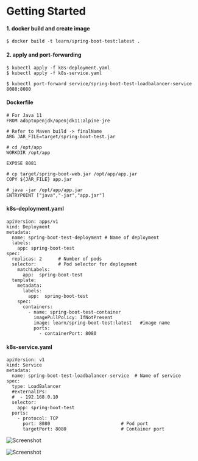 # Getting Started

#### 1. docker build and create image
```
$ docker build -t learn/spring-boot-test:latest .
```

#### 2. apply and port-forwarding
```
$ kubectl apply -f k8s-deployment.yaml
$ kubectl apply -f k8s-service.yaml

$ kubectl port-forward service/spring-boot-test-loadbalancer-service 8080:8080
```

#### Dockerfile
```
# For Java 11
FROM adoptopenjdk/openjdk11:alpine-jre

# Refer to Maven build -> finalName
ARG JAR_FILE=target/spring-boot-test.jar

# cd /opt/app
WORKDIR /opt/app

EXPOSE 8081

# cp target/spring-boot-web.jar /opt/app/app.jar
COPY ${JAR_FILE} app.jar

# java -jar /opt/app/app.jar
ENTRYPOINT ["java","-jar","app.jar"]
```

#### k8s-deployment.yaml
```
apiVersion: apps/v1
kind: Deployment
metadata:
  name: spring-boot-test-deployment # Name of deployment
  labels:
    app: spring-boot-test
spec:
  replicas: 2      # Number of pods
  selector:        # Pod selector for deployment
    matchLabels:
      app:  spring-boot-test
  template:
    metadata:
      labels:
        app:  spring-boot-test
    spec:
      containers:
        - name: spring-boot-test-container
          imagePullPolicy: IfNotPresent
          image: learn/spring-boot-test:latest   #image name
          ports:
            - containerPort: 8080
```
#### k8s-service.yaml
```
apiVersion: v1
kind: Service
metadata:
  name: spring-boot-test-loadbalancer-service  # Name of service
spec:
  type: LoadBalancer
  #externalIPs:
  #  - 192.168.0.10
  selector:
    app: spring-boot-test
  ports:
    - protocol: TCP
      port: 8080                          # Pod port
      targetPort: 8080                    # Container port
```

![Screenshot](https://github.com/OzgurAkinci/spring-boot-kubernetes-and-docker/blob/main/git_resources/pods.png?raw=true)

![Screenshot](https://github.com/OzgurAkinci/spring-boot-kubernetes-and-docker/blob/main/git_resources/getAll.png?raw=true)
